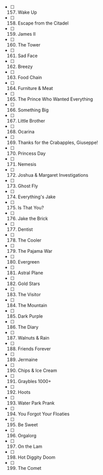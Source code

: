 - [ ] 157. Wake Up
- [ ] 158. Escape from the Citadel
- [ ] 159. James II
- [ ] 160. The Tower
- [ ] 161. Sad Face
- [ ] 162. Breezy
- [ ] 163. Food Chain
- [ ] 164. Furniture & Meat
- [ ] 165. The Prince Who Wanted Everything
- [ ] 166. Something Big
- [ ] 167. Little Brother
- [ ] 168. Ocarina
- [ ] 169. Thanks for the Crabapples, Giuseppe!
- [ ] 170. Princess Day
- [ ] 171. Nemesis
- [ ] 172. Joshua & Margaret Investigations
- [ ] 173. Ghost Fly
- [ ] 174. Everything's Jake
- [ ] 175. Is That You?
- [ ] 176. Jake the Brick
- [ ] 177. Dentist
- [ ] 178. The Cooler
- [ ] 179. The Pajama War
- [ ] 180. Evergreen
- [ ] 181. Astral Plane
- [ ] 182. Gold Stars
- [ ] 183. The Visitor
- [ ] 184. The Mountain
- [ ] 185. Dark Purple
- [ ] 186. The Diary
- [ ] 187. Walnuts & Rain
- [ ] 188. Friends Forever
- [ ] 189. Jermaine
- [ ] 190. Chips & Ice Cream
- [ ] 191. Graybles 1000+
- [ ] 192. Hoots
- [ ] 193. Water Park Prank
- [ ] 194. You Forgot Your Floaties
- [ ] 195. Be Sweet
- [ ] 196. Orgalorg
- [ ] 197. On the Lam
- [ ] 198. Hot Diggity Doom
- [ ] 199. The Comet
